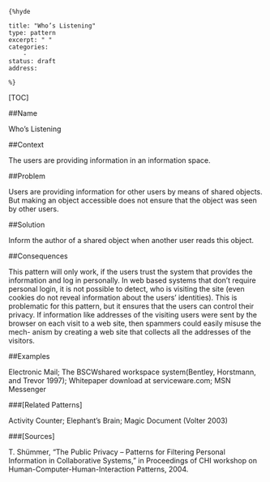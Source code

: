     {%hyde

    title: "Who’s Listening"
    type: pattern
    excerpt: " "
    categories:
        - 
    status: draft
    address:

    %}

[TOC]


##Name
<!--Primary name the pattern is known by.-->

Who’s Listening

<!--###[Also Known As]-->
<!-- All other names the pattern is known by.-->



<!--##Summary-->
<!-- One short paragraph summarising the pattern.-->

 

##Context
<!-- The situations in which the pattern may apply.-->

The users are providing information in an information space.

##Problem
<!-- The problem a pattern addresses, including a list of forces describing why a problem might be difficult to solve.-->

Users are providing information for other users by means of shared objects. But making an object accessible does not ensure that the object was seen by other users.

##Solution
<!-- A concise description of how the pattern addresses the problem.-->

Inform the author of a shared object when another user reads this object.

<!--###[Structure]-->
<!--A detailed specification of the structural aspects of the pattern. A class diagram if applicable.-->



<!--###[Implementation]-->
<!--Guidelines for implementing the pattern; code fragments; suggested PETS; policy fragments.-->



##Consequences
<!--The advantages (benefits) and disadvantages (liabilities) of applying the pattern.-->

This pattern will only work, if the users trust the system that provides the information and log in personally. In web based systems that don’t require personal login, it is not possible to detect, who is visiting the site (even cookies do not reveal information about the users’ identities). This is problematic for this pattern, but it ensures that the users can control their privacy. If information like addresses of the visiting users were sent by the browser on each visit to a web site, then spammers could easily misuse the mech- anism by creating a web site that collects all the addresses of the visitors.

<!--###[Constraints]-->
<!-- limitations as a consequence of applying the pattern.-->



##Examples
<!--Motivational example to see how the pattern is applied.-->

Electronic Mail; The BSCWshared workspace system(Bentley, Horstmann, and Trevor 1997); Whitepaper download at serviceware.com; MSN Messenger

<!--###[Known Uses]-->
<!-- Pointers to various applications of the pattern.-->



<!--##See Also-->
<!-- Any pointers to relevant information, not contained in the subfields below.-->



###[Related Patterns]
<!-- Supporting and conflicting patterns-->

Activity Counter; Elephant’s Brain; Magic Document (Volter 2003)

###[Sources]
<!-- References to the original source of the pattern.-->

T. Shümmer, “The Public Privacy – Patterns for Filtering Personal Information in Collaborative Systems,” in Proceedings of CHI workshop on Human-Computer-Human-Interaction Patterns, 2004.

<!--##General Comments-->
<!-- Separate discussion on the pattern.-->



<!--##Categories-->
<!-- Placeholder for future agreed upon categories as per collaboration's evaluation.-->

<!--##Tags-->
<!-- User definable descriptors for additional correlation.-->




